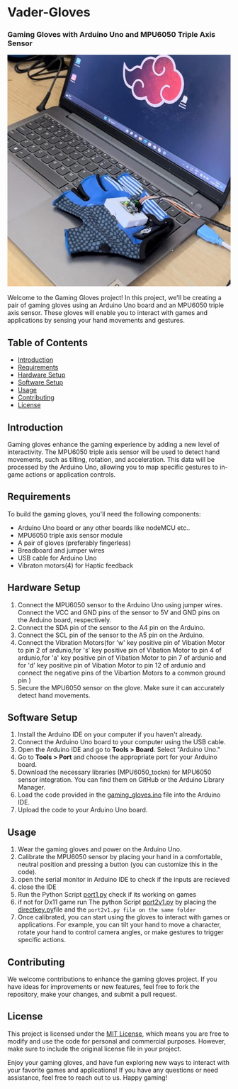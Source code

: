 # Vader-Gloves 
### Gaming Gloves with Arduino Uno and MPU6050 Triple Axis Sensor

![Gaming Gloves](photo_6250999787939805365_y.jpg)

Welcome to the Gaming Gloves project! In this project, we'll be creating a pair of gaming gloves using an Arduino Uno board and an MPU6050 triple axis sensor. These gloves will enable you to interact with games and applications by sensing your hand movements and gestures.

## Table of Contents
- [Introduction](#introduction)
- [Requirements](#requirements)
- [Hardware Setup](#hardware-setup)
- [Software Setup](#software-setup)
- [Usage](#usage)
- [Contributing](#contributing)
- [License](#license)

## Introduction
Gaming gloves enhance the gaming experience by adding a new level of interactivity. The MPU6050 triple axis sensor will be used to detect hand movements, such as tilting, rotation, and acceleration. This data will be processed by the Arduino Uno, allowing you to map specific gestures to in-game actions or application controls.

## Requirements
To build the gaming gloves, you'll need the following components:
- Arduino Uno board or any other boards like nodeMCU etc..
- MPU6050 triple axis sensor module
- A pair of gloves (preferably fingerless)
- Breadboard and jumper wires
- USB cable for Arduino Uno
- Vibraton motors(4) for Haptic feedback

## Hardware Setup
1. Connect the MPU6050 sensor to the Arduino Uno using jumper wires. Connect the VCC and GND pins of the sensor to 5V and GND pins on the Arduino board, respectively.
2. Connect the SDA pin of the sensor to the A4 pin on the Arduino.
3. Connect the SCL pin of the sensor to the A5 pin on the Arduino.
4. Connect the Vibration Motors(for 'w' key positive pin of Vibation Motor to pin 2 of ardunio,for 's' key positive pin of Vibation Motor to pin 4 of ardunio,for 'a' key positive pin of Vibation Motor to pin 7 of ardunio and for 'd' key positive pin of Vibation Motor to pin 12 of ardunio and connect the negative pins of the Vibartion Motors to a common ground pin ) 
6. Secure the MPU6050 sensor on the glove. Make sure it can accurately detect hand movements.

## Software Setup
1. Install the Arduino IDE on your computer if you haven't already.
2. Connect the Arduino Uno board to your computer using the USB cable.
3. Open the Arduino IDE and go to **Tools > Board**. Select "Arduino Uno."
4. Go to **Tools > Port** and choose the appropriate port for your Arduino board.
5. Download the necessary libraries (MPU6050_tockn) for MPU6050 sensor integration. You can find them on GitHub or the Arduino Library Manager.
6. Load the code provided in the [gaming_gloves.ino](gaming_gloves.ino) file into the Arduino IDE.
7. Upload the code to your Arduino Uno board.

## Usage
1. Wear the gaming gloves and power on the Arduino Uno.
2. Calibrate the MPU6050 sensor by placing your hand in a comfortable, neutral position and pressing a button (you can customize this in the code).
3. open the serial monitor in Arduino IDE to check if the inputs are recieved
4. close the IDE
5. Run the Python Script [port1.py](port1.py) check if its working on games
6. if not for Dx11 game run The python Script [port2v1.py](port2v1.py) by placing the [directkey.py](directkey.py)file and the `port2v1.py file on the same folder` 
7. Once calibrated, you can start using the gloves to interact with games or applications. For example, you can tilt your hand to move a character, rotate your hand to control camera angles, or make gestures to trigger specific actions.

## Contributing
We welcome contributions to enhance the gaming gloves project. If you have ideas for improvements or new features, feel free to fork the repository, make your changes, and submit a pull request.

## License
This project is licensed under the [MIT License](LICENSE), which means you are free to modify and use the code for personal and commercial purposes. However, make sure to include the original license file in your project.

Enjoy your gaming gloves, and have fun exploring new ways to interact with your favorite games and applications! If you have any questions or need assistance, feel free to reach out to us. Happy gaming!
